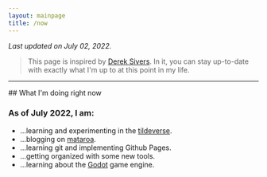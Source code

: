 ```yaml
---
layout: mainpage
title: /now
---
```

*Last updated on July 02, 2022.*
>This page is inspired by [Derek Sivers](https://nownownow.com/about). In it, you can stay up-to-date with exactly what I'm up to at this point in my life.
<hr>
## What I'm doing right now

### As of July 2022, I am:
- ...learning and experimenting in the [tildeverse](https://tildeverse.org).  
- ...blogging on [mataroa](https://mataroa.blog/).  
- ...learning git and implementing Github Pages.  
- ...getting organized with some new tools.  
- ...learning about the [Godot](https://github.com/godotengine/godot) game engine.